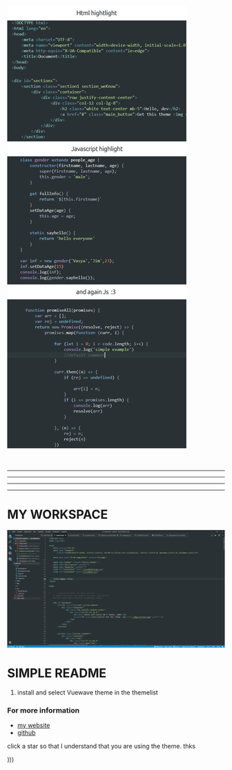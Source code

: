 


![highlights](/images/theme.jpg)
<br><br><br>

-------------------------------
-------------------------------
-------------------------------
-------------------------------
# MY WORKSPACE <br>
![highlights](/images/1.jpg)

# SIMPLE README
1) install and select Vuewave theme in the themelist

### For more information
* [my website](https://sierra-studio.tech/)
* [github](https://github.com/avzcp4)

click a star so that I understand that you are using the theme. thks

)))

